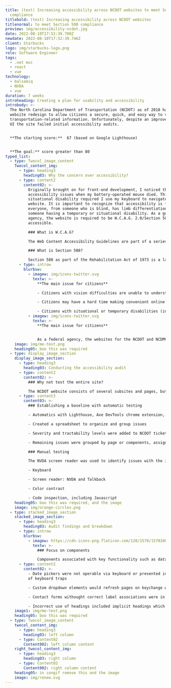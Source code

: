 ```yaml
---
title: (test) Increasing accessibility across NCDOT websites to meet Section 508
  compliance
titlebold: (test) Increasing accessibility across NCDOT websites
titlenormal: to meet Section 508 compliance
preview: img/accessibility-ncdot.jpg
date: 2022-08-10T17:52:39.700Z
newdate: 2022-08-10T17:52:39.746Z
client: Starbucks
logo: img/starbucks-logo.png
role: Software Engineer
tags:
  - .net mvc
  - react
  - vue
technology:
  - balsamiq
  - NVDA
  - vue
duration: 7 weeks
introheading: Creating a plan for usability and accessibility
introbody: >-
  The North Carolina Department of Transportation (NCDOT) as of 2018 had a new
  website redesign to allow citizens a secure, quick, and easy way to view all
  transportation-related information. Unfortunately, despite an improved visual
  UI the site failed initial accessibility audits.


  **The starting score:**  67 (based on Google Lighthouse)


  **The goal:** score greater than 80
typed_list:
  - type: Twocol_image_content
    Twocol_content_img:
      - type: heading3
        heading03: Why the concern over accessibility?
      - type: content2
        content02: >-
          Originally brought on for front-end development, I noticed the
          accessibility issues when my battery-operated mouse died. This
          situational disability required I use my keyboard to navigate the
          website. It is important to recognize that accessibility is for
          everyone, from someone who is blind, has limb differentiation, to
          someone having a temporary or situational disability. As a government
          agency, the website is required to be W.C.A.G. 2.0/Section 508
          accessible.

          ### What is W.C.A.G?

          The Web Content Accessibility Guidelines are part of a series of web accessibility guidelines considered to be the benchmark for compliance.

          ### What is Section 508?

          Section 508 as part of the Rehabilitation Act of 1973 is a law that requires government agencies to provide access to its Information and Communication Technology (ICT) to people with disabilities. The Revised 508 Standards incorporate by reference and apply the WCAG 2.0 Level AA Success Criteria to both web and non-web electronic content.
      - type: introw
        blurbsw:
          - imagew: img/icons-twitter.svg
            textw: >-
              **The main issue for citizens**

              - Citizens with vision difficulties are unable to understand important safety and legal announcements

              - Citizens may have a hard time making convenient online transactions

              - Citizens with situational or temporary disabilities (including slow internet speeds) may have difficulties completing tasks
          - imagew: img/icons-twitter.svg
            textw: >-
              **The main issue for citizens**


              As a federal agency, the websites for the NCDOT and NCDMV fall under Section 508 regulations to be ADA compliant. Failure to meet guidelines can lead to lawsuits and a loss of citizen and customer trust
    image: img/me-test.png
    heading05: boo this was required
  - type: display_image_section
    display_image_section:
      - type: heading3
        heading03: Conducting the accessibility audit
      - type: content2
        content02: >-
          ### Why not test the entire site?

          The NCDOT website consists of several subsites and pages, but are based off templates and reusable components. Sites like this are constantly adding new content, but rarely change the underlying CMS structure. By identifying a representative set of pages the audit process takes less time and is more effective.
      - type: content3
        content03: >-
          ### Establishing a baseline with automatic testing

          - Automatics with Lighthouse, Axe DevTools chrome extension, W.A.V.E. (web accessibility evaluation tool)

          - Created a spreadsheet to organize and group issues

          - Severity and tractability levels were added to NCDOT ticketing system

          - Remaining issues were grouped by page or components, assigned an individual severity and discussed with web dept lead

          ### Manual testing

          The NVDA screen reader was used to identify issues with the information hierarchy and HTML native elements. Web extensions were utilized for hard to identify issues.

          - Keyboard

          - Screen reader: NVDA and Talkback

          - Color contrast

          - Code inspection, including Javascript
    heading05: boo this was required, and the image
    image: img/orange-circles.png
  - type: stacked_image_section
    stacked_image_section:
      - type: heading3
        heading03: Audit findings and breakdown
      - type: introw
        blurbsw:
          - imagew: https://cdn-icons-png.flaticon.com/128/1570/1570100.png
            textw: >-
              ### Focus on components

              Components associated with key functionality such as datapickers and dynamically populated dropdowns received prioritization. This also included custom controls which have a native alternative that is often replaced in favor of less accessible, but visually branded elements.
      - type: content2
        content02: >-
          - Date pickers were not operable via keyboard or presented instances
          of keyboard traps

          - Custom dropdown elements would refresh pages on keychange when cycling through options

          - Contact forms withought correct label associations were in the footer of every page

          - Incorrect use of headings included implicit headings which contained no meaning in html syntax and skips in heading elements which disrupt a screen reader's ability to parse content.
    image1: img/me-test.png
    heading05: boo this was required
  - type: Twocol_image_content
    twocol_content_img:
      - type: heading3
        heading03: left column
      - type: Content02
        Content002: left column content
    right_twocol_content_img:
      - type: heading3
        heading03: right column
      - type: Content02
        Content002: right column content
    heading05: in congif remove this and the image
    image: img/renew.svg
---
```


